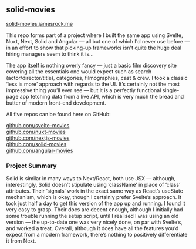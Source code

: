 ## solid-movies

[solid-movies.jamesrock.me](https://solid-movies.jamesrock.me)

This repo forms part of a project where I built the same app using Svelte, Nuxt, Next, Solid and Angular — all but one of which I'd never use before — in an effort to show that picking-up frameworks isn't quite the huge deal hiring managers seem to think it is...

The app itself is nothing overly fancy — just a basic film discovery site covering all the essentials one would expect such as search (actor/director/title), categories, filmographies, cast & crew. I took a classic ‘less is more’ approach with regards to the UI. It’s certainly not the most impressive thing you’ll ever see — but it is a perfectly functional single-page app fetching data from a live API, which is very much the bread and butter of modern front-end development.

All five repos can be found here on GitHub:

[github.com/svelte-movies](https://github.com/jamesrock/svelte-movies)  
[github.com/nuxt-movies](https://github.com/jamesrock/nuxt-movies)  
[github.com/nextjs-movies](https://github.com/jamesrock/nextjs-movies)  
[github.com/solid-movies](https://github.com/jamesrock/solid-movies)  
[github.com/angular-movies](https://github.com/jamesrock/angular-movies)  

### Project Summary

Solid is similar in many ways to Next/React, both use JSX — although, interestingly, Solid doesn’t stipulate using ‘className’ in place of ‘class’ attributes. Their ‘signals’ work in the exact same way as React’s useState mechanism, which is okay, though I certainly prefer Svelte’s approach. It took just half a day to get this version of the app up and running. I found it very easy to grasp. Their docs are decent enough, although I initially had some trouble running the setup script, until I realised I was using an old version — the up-to-date one was very nicely done, on par with Svelte’s, and worked a treat. Overall, although it does have all the features you’d expect from a modern framework, there’s nothing to positively differentiate it from Next. 
